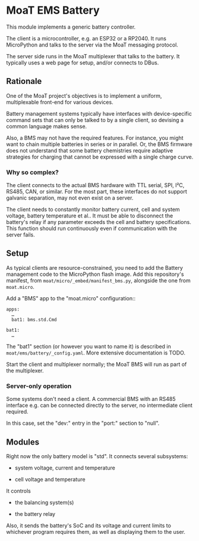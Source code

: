 # MoaT EMS Battery

This module implements a generic battery controller.

The client is a microcontroller, e.g. an ESP32 or a RP2040. It runs
MicroPython and talks to the server via the MoaT messaging protocol.

The server side runs in the MoaT multiplexer that talks to the battery.
It typically uses a web page for setup, and/or connects to DBus.


## Rationale

One of the MoaT project's objectives is to implement a uniform,
multiplexable front-end for various devices.

Battery management systems typically have interfaces with device-specific
command sets that can only be talked to by a single client, so devising a
common language makes sense.

Also, a BMS may not have the required features. For instance, you might
want to chain multiple batteries in series or in parallel. Or, the BMS
firmware does not understand that some battery chemistries require adaptive
strategies for charging that cannot be expressed with a single charge
curve.


### Why so complex?

The client connects to the actual BMS hardware with TTL serial, SPI, I²C,
RS485, CAN, or similar. For the most part, these interfaces do not support
galvanic separation, may not even exist on a server.

The client needs to constantly monitor battery current, cell and system
voltage, battery temperature et al.. It must be able to disconnect the
battery's relay if any parameter exceeds the cell and battery
specifications. This function should run continuously even if communication
with the server fails.


## Setup

As typical clients are resource-constrained, you need to add the Battery
management code to the MicroPython flash image. Add this repository's
manifest, from `moat/micro/_embed/manifest_bms.py`, alongside the one from
`moat.micro`.

Add a "BMS" app to the "moat.micro" configuration::

    apps:
      …
      bat1: bms.std.Cmd

    bat1:
      …

The "bat1" section (or however you want to name it) is described in 
`moat/ems/battery/_config.yaml`. More extensive documentation is TODO.

Start the client and multiplexer normally; the MoaT BMS will run as part of
the multiplexer.


### Server-only operation

Some systems don't need a client. A commercial BMS with an RS485 interface
e.g. can be connected directly to the server, no intermediate client required.

In this case, set the "dev:" entry in the "port:" section to "null".


## Modules

Right now the only battery model is "std". It connects several subsystems:

* system voltage, current and temperature

* cell voltage and temperature

It controls

* the balancing system(s)

* the battery relay

Also, it sends the battery's SoC and its voltage and current limits to
whichever program requires them, as well as displaying them to the user.


